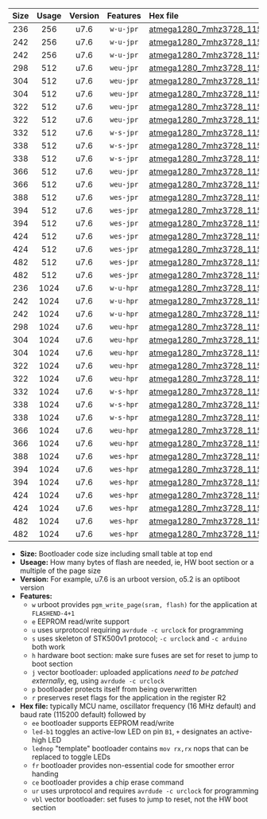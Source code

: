|Size|Usage|Version|Features|Hex file|
|:-:|:-:|:-:|:-:|:--|
|236|256|u7.6|`w-u-jpr`|[atmega1280_7mhz3728_115200bps_ur_vbl.hex](https://raw.githubusercontent.com/stefanrueger/urboot/main/atmega1280_7mhz3728_115200bps_ur_vbl.hex)|
|242|256|u7.6|`w-u-jpr`|[atmega1280_7mhz3728_115200bps_led+b7_ur_vbl.hex](https://raw.githubusercontent.com/stefanrueger/urboot/main/atmega1280_7mhz3728_115200bps_led+b7_ur_vbl.hex)|
|242|256|u7.6|`w-u-jpr`|[atmega1280_7mhz3728_115200bps_lednop_ur_vbl.hex](https://raw.githubusercontent.com/stefanrueger/urboot/main/atmega1280_7mhz3728_115200bps_lednop_ur_vbl.hex)|
|298|512|u7.6|`weu-jpr`|[atmega1280_7mhz3728_115200bps_ee_ur_vbl.hex](https://raw.githubusercontent.com/stefanrueger/urboot/main/atmega1280_7mhz3728_115200bps_ee_ur_vbl.hex)|
|304|512|u7.6|`weu-jpr`|[atmega1280_7mhz3728_115200bps_ee_led+b7_ur_vbl.hex](https://raw.githubusercontent.com/stefanrueger/urboot/main/atmega1280_7mhz3728_115200bps_ee_led+b7_ur_vbl.hex)|
|304|512|u7.6|`weu-jpr`|[atmega1280_7mhz3728_115200bps_ee_lednop_ur_vbl.hex](https://raw.githubusercontent.com/stefanrueger/urboot/main/atmega1280_7mhz3728_115200bps_ee_lednop_ur_vbl.hex)|
|322|512|u7.6|`weu-jpr`|[atmega1280_7mhz3728_115200bps_ee_led+b7_fr_ur_vbl.hex](https://raw.githubusercontent.com/stefanrueger/urboot/main/atmega1280_7mhz3728_115200bps_ee_led+b7_fr_ur_vbl.hex)|
|322|512|u7.6|`weu-jpr`|[atmega1280_7mhz3728_115200bps_ee_lednop_fr_ur_vbl.hex](https://raw.githubusercontent.com/stefanrueger/urboot/main/atmega1280_7mhz3728_115200bps_ee_lednop_fr_ur_vbl.hex)|
|332|512|u7.6|`w-s-jpr`|[atmega1280_7mhz3728_115200bps_vbl.hex](https://raw.githubusercontent.com/stefanrueger/urboot/main/atmega1280_7mhz3728_115200bps_vbl.hex)|
|338|512|u7.6|`w-s-jpr`|[atmega1280_7mhz3728_115200bps_led+b7_vbl.hex](https://raw.githubusercontent.com/stefanrueger/urboot/main/atmega1280_7mhz3728_115200bps_led+b7_vbl.hex)|
|338|512|u7.6|`w-s-jpr`|[atmega1280_7mhz3728_115200bps_lednop_vbl.hex](https://raw.githubusercontent.com/stefanrueger/urboot/main/atmega1280_7mhz3728_115200bps_lednop_vbl.hex)|
|366|512|u7.6|`weu-jpr`|[atmega1280_7mhz3728_115200bps_ee_led+b7_fr_ce_ur_vbl.hex](https://raw.githubusercontent.com/stefanrueger/urboot/main/atmega1280_7mhz3728_115200bps_ee_led+b7_fr_ce_ur_vbl.hex)|
|366|512|u7.6|`weu-jpr`|[atmega1280_7mhz3728_115200bps_ee_lednop_fr_ce_ur_vbl.hex](https://raw.githubusercontent.com/stefanrueger/urboot/main/atmega1280_7mhz3728_115200bps_ee_lednop_fr_ce_ur_vbl.hex)|
|388|512|u7.6|`wes-jpr`|[atmega1280_7mhz3728_115200bps_ee_vbl.hex](https://raw.githubusercontent.com/stefanrueger/urboot/main/atmega1280_7mhz3728_115200bps_ee_vbl.hex)|
|394|512|u7.6|`wes-jpr`|[atmega1280_7mhz3728_115200bps_ee_led+b7_vbl.hex](https://raw.githubusercontent.com/stefanrueger/urboot/main/atmega1280_7mhz3728_115200bps_ee_led+b7_vbl.hex)|
|394|512|u7.6|`wes-jpr`|[atmega1280_7mhz3728_115200bps_ee_lednop_vbl.hex](https://raw.githubusercontent.com/stefanrueger/urboot/main/atmega1280_7mhz3728_115200bps_ee_lednop_vbl.hex)|
|424|512|u7.6|`wes-jpr`|[atmega1280_7mhz3728_115200bps_ee_led+b7_fr_vbl.hex](https://raw.githubusercontent.com/stefanrueger/urboot/main/atmega1280_7mhz3728_115200bps_ee_led+b7_fr_vbl.hex)|
|424|512|u7.6|`wes-jpr`|[atmega1280_7mhz3728_115200bps_ee_lednop_fr_vbl.hex](https://raw.githubusercontent.com/stefanrueger/urboot/main/atmega1280_7mhz3728_115200bps_ee_lednop_fr_vbl.hex)|
|482|512|u7.6|`wes-jpr`|[atmega1280_7mhz3728_115200bps_ee_led+b7_fr_ce_vbl.hex](https://raw.githubusercontent.com/stefanrueger/urboot/main/atmega1280_7mhz3728_115200bps_ee_led+b7_fr_ce_vbl.hex)|
|482|512|u7.6|`wes-jpr`|[atmega1280_7mhz3728_115200bps_ee_lednop_fr_ce_vbl.hex](https://raw.githubusercontent.com/stefanrueger/urboot/main/atmega1280_7mhz3728_115200bps_ee_lednop_fr_ce_vbl.hex)|
|236|1024|u7.6|`w-u-hpr`|[atmega1280_7mhz3728_115200bps_ur.hex](https://raw.githubusercontent.com/stefanrueger/urboot/main/atmega1280_7mhz3728_115200bps_ur.hex)|
|242|1024|u7.6|`w-u-hpr`|[atmega1280_7mhz3728_115200bps_led+b7_ur.hex](https://raw.githubusercontent.com/stefanrueger/urboot/main/atmega1280_7mhz3728_115200bps_led+b7_ur.hex)|
|242|1024|u7.6|`w-u-hpr`|[atmega1280_7mhz3728_115200bps_lednop_ur.hex](https://raw.githubusercontent.com/stefanrueger/urboot/main/atmega1280_7mhz3728_115200bps_lednop_ur.hex)|
|298|1024|u7.6|`weu-hpr`|[atmega1280_7mhz3728_115200bps_ee_ur.hex](https://raw.githubusercontent.com/stefanrueger/urboot/main/atmega1280_7mhz3728_115200bps_ee_ur.hex)|
|304|1024|u7.6|`weu-hpr`|[atmega1280_7mhz3728_115200bps_ee_led+b7_ur.hex](https://raw.githubusercontent.com/stefanrueger/urboot/main/atmega1280_7mhz3728_115200bps_ee_led+b7_ur.hex)|
|304|1024|u7.6|`weu-hpr`|[atmega1280_7mhz3728_115200bps_ee_lednop_ur.hex](https://raw.githubusercontent.com/stefanrueger/urboot/main/atmega1280_7mhz3728_115200bps_ee_lednop_ur.hex)|
|322|1024|u7.6|`weu-hpr`|[atmega1280_7mhz3728_115200bps_ee_led+b7_fr_ur.hex](https://raw.githubusercontent.com/stefanrueger/urboot/main/atmega1280_7mhz3728_115200bps_ee_led+b7_fr_ur.hex)|
|322|1024|u7.6|`weu-hpr`|[atmega1280_7mhz3728_115200bps_ee_lednop_fr_ur.hex](https://raw.githubusercontent.com/stefanrueger/urboot/main/atmega1280_7mhz3728_115200bps_ee_lednop_fr_ur.hex)|
|332|1024|u7.6|`w-s-hpr`|[atmega1280_7mhz3728_115200bps.hex](https://raw.githubusercontent.com/stefanrueger/urboot/main/atmega1280_7mhz3728_115200bps.hex)|
|338|1024|u7.6|`w-s-hpr`|[atmega1280_7mhz3728_115200bps_led+b7.hex](https://raw.githubusercontent.com/stefanrueger/urboot/main/atmega1280_7mhz3728_115200bps_led+b7.hex)|
|338|1024|u7.6|`w-s-hpr`|[atmega1280_7mhz3728_115200bps_lednop.hex](https://raw.githubusercontent.com/stefanrueger/urboot/main/atmega1280_7mhz3728_115200bps_lednop.hex)|
|366|1024|u7.6|`weu-hpr`|[atmega1280_7mhz3728_115200bps_ee_led+b7_fr_ce_ur.hex](https://raw.githubusercontent.com/stefanrueger/urboot/main/atmega1280_7mhz3728_115200bps_ee_led+b7_fr_ce_ur.hex)|
|366|1024|u7.6|`weu-hpr`|[atmega1280_7mhz3728_115200bps_ee_lednop_fr_ce_ur.hex](https://raw.githubusercontent.com/stefanrueger/urboot/main/atmega1280_7mhz3728_115200bps_ee_lednop_fr_ce_ur.hex)|
|388|1024|u7.6|`wes-hpr`|[atmega1280_7mhz3728_115200bps_ee.hex](https://raw.githubusercontent.com/stefanrueger/urboot/main/atmega1280_7mhz3728_115200bps_ee.hex)|
|394|1024|u7.6|`wes-hpr`|[atmega1280_7mhz3728_115200bps_ee_led+b7.hex](https://raw.githubusercontent.com/stefanrueger/urboot/main/atmega1280_7mhz3728_115200bps_ee_led+b7.hex)|
|394|1024|u7.6|`wes-hpr`|[atmega1280_7mhz3728_115200bps_ee_lednop.hex](https://raw.githubusercontent.com/stefanrueger/urboot/main/atmega1280_7mhz3728_115200bps_ee_lednop.hex)|
|424|1024|u7.6|`wes-hpr`|[atmega1280_7mhz3728_115200bps_ee_led+b7_fr.hex](https://raw.githubusercontent.com/stefanrueger/urboot/main/atmega1280_7mhz3728_115200bps_ee_led+b7_fr.hex)|
|424|1024|u7.6|`wes-hpr`|[atmega1280_7mhz3728_115200bps_ee_lednop_fr.hex](https://raw.githubusercontent.com/stefanrueger/urboot/main/atmega1280_7mhz3728_115200bps_ee_lednop_fr.hex)|
|482|1024|u7.6|`wes-hpr`|[atmega1280_7mhz3728_115200bps_ee_led+b7_fr_ce.hex](https://raw.githubusercontent.com/stefanrueger/urboot/main/atmega1280_7mhz3728_115200bps_ee_led+b7_fr_ce.hex)|
|482|1024|u7.6|`wes-hpr`|[atmega1280_7mhz3728_115200bps_ee_lednop_fr_ce.hex](https://raw.githubusercontent.com/stefanrueger/urboot/main/atmega1280_7mhz3728_115200bps_ee_lednop_fr_ce.hex)|

- **Size:** Bootloader code size including small table at top end
- **Useage:** How many bytes of flash are needed, ie, HW boot section or a multiple of the page size
- **Version:** For example, u7.6 is an urboot version, o5.2 is an optiboot version
- **Features:**
  + `w` urboot provides `pgm_write_page(sram, flash)` for the application at `FLASHEND-4+1`
  + `e` EEPROM read/write support
  + `u` uses urprotocol requiring `avrdude -c urclock` for programming
  + `s` uses skeleton of STK500v1 protocol; `-c urclock` and `-c arduino` both work
  + `h` hardware boot section: make sure fuses are set for reset to jump to boot section
  + `j` vector bootloader: uploaded applications *need to be patched externally*, eg, using `avrdude -c urclock`
  + `p` bootloader protects itself from being overwritten
  + `r` preserves reset flags for the application in the register R2
- **Hex file:** typically MCU name, oscillator frequency (16 MHz default) and baud rate (115200 default) followed by
  + `ee` bootloader supports EEPROM read/write
  + `led-b1` toggles an active-low LED on pin `B1`, `+` designates an active-high LED
  + `lednop` "template" bootloader contains `mov rx,rx` nops that can be replaced to toggle LEDs
  + `fr` bootloader provides non-essential code for smoother error handing
  + `ce` bootloader provides a chip erase command
  + `ur` uses urprotocol and requires `avrdude -c urclock` for programming
  + `vbl` vector bootloader: set fuses to jump to reset, not the HW boot section
